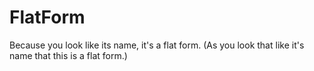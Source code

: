 # FlatForm
Because you look like its name, it's a flat form.
(As you look that like it's name that this is a flat form.)